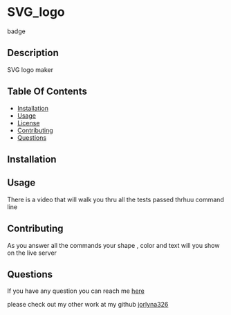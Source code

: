 # SVG_logo 
  badge

## Description

SVG logo maker

## Table Of Contents

- [Installation](#installation)
- [Usage](#usage)
- [License](#license)
- [Contributing](#contributing)
- [Questions](#questions)


## Installation


## Usage
There is a video that will walk you thru all the tests passed thrhuu command line

## Contributing
As you answer all the commands your shape , color and text will you show on the live server

## Questions

If you have any question you can reach me [here](jorlyna326@gmail.com)

please check out my other work at my github [jorlyna326](https://github.com/jorlyna326)

